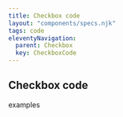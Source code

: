 ```yaml
---
title: Checkbox code
layout: "components/specs.njk"
tags: code
eleventyNavigation:
  parent: Checkbox
  key: CheckboxCode
---
```

<section>

## Checkbox code
 
examples

</section>